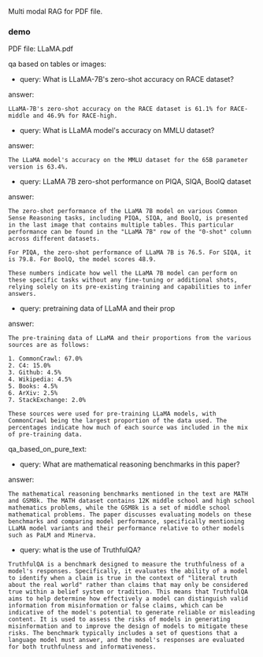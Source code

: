 Multi modal RAG for PDF file.


### demo

PDF file: LLaMA.pdf

qa based on tables or images:

- query: What is LLaMA-7B's zero-shot accuracy on RACE dataset?

answer: 
```commandline
LLaMA-7B's zero-shot accuracy on the RACE dataset is 61.1% for RACE-middle and 46.9% for RACE-high.
```

- query: What is LLaMA model's accuracy on MMLU dataset?

answer: 
```commandline
The LLaMA model's accuracy on the MMLU dataset for the 65B parameter version is 63.4%.
```

- query: LLaMA 7B zero-shot performance on PIQA, SIQA, BoolQ dataset

answer:
```commandline
The zero-shot performance of the LLaMA 7B model on various Common Sense Reasoning tasks, including PIQA, SIQA, and BoolQ, is presented in the last image that contains multiple tables. This particular performance can be found in the "LLaMA 7B" row of the "0-shot" column across different datasets.

For PIQA, the zero-shot performance of LLaMA 7B is 76.5. For SIQA, it is 79.8. For BoolQ, the model scores 48.9.

These numbers indicate how well the LLaMA 7B model can perform on these specific tasks without any fine-tuning or additional shots, relying solely on its pre-existing training and capabilities to infer answers.
```

- query: pretraining data of LLaMA and their prop

answer:
```commandline
The pre-training data of LLaMA and their proportions from the various sources are as follows:

1. CommonCrawl: 67.0%
2. C4: 15.0%
3. Github: 4.5%
4. Wikipedia: 4.5%
5. Books: 4.5%
6. ArXiv: 2.5%
7. StackExchange: 2.0%

These sources were used for pre-training LLaMA models, with CommonCrawl being the largest proportion of the data used. The percentages indicate how much of each source was included in the mix of pre-training data.
```

qa_based_on_pure_text:

- query: What are mathematical reasoning benchmarks in this paper?

answer: 
```commandline
The mathematical reasoning benchmarks mentioned in the text are MATH and GSM8k. The MATH dataset contains 12K middle school and high school mathematics problems, while the GSM8k is a set of middle school mathematical problems. The paper discusses evaluating models on these benchmarks and comparing model performance, specifically mentioning LLaMA model variants and their performance relative to other models such as PaLM and Minerva.
```

- query: what is the use of TruthfulQA?

```commandline
TruthfulQA is a benchmark designed to measure the truthfulness of a model's responses. Specifically, it evaluates the ability of a model to identify when a claim is true in the context of "literal truth about the real world" rather than claims that may only be considered true within a belief system or tradition. This means that TruthfulQA aims to help determine how effectively a model can distinguish valid information from misinformation or false claims, which can be indicative of the model's potential to generate reliable or misleading content. It is used to assess the risks of models in generating misinformation and to improve the design of models to mitigate these risks. The benchmark typically includes a set of questions that a language model must answer, and the model's responses are evaluated for both truthfulness and informativeness.
```